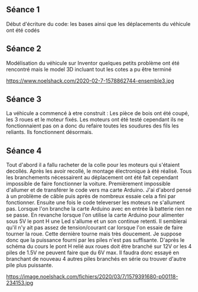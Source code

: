 
Séance 1
---------

Début d'écriture du code: les bases ainsi que les déplacements du véhicule ont été codés

Séance 2
---------

Modélisation du véhicule sur Inventor quelques petits problème ont été rencontré mais le model 3D incluant tout les cotes a pu être terminé

https://www.noelshack.com/2020-02-7-1578862744-ensemble3.jpg

Séance 3
------------

La véhicule a commencé à etre construit :
Les pièce de bois ont été coupé, les 3 roues et le moteur fixés.
Les moteurs ont été testé cependant ils ne fonctionnaient pas on a donc du refaire toutes les soudures des fils les reliants. Ils fonctionnent désormais.

Séance 4
-------------

Tout d'abord il a fallu racheter de la colle pour les moteurs qui s'étaient decollés. Après les avoir recollé, le montage électronique à été réalisé. Tous les branchements nécessairent au déplacement ont été fait cependant impossible de faire fonctionner la voiture. 
Premièrement impossible d'allumer et de transférer le code vers ma carte Arduino. J'ai d'abord pensé à un problème de câble puis après de nombreux essaie cela a fini par fonctionner. 
Ensuite une fois le code televerser les moteurs ne s'allument pas. Lorsque l'on branche la carte Arduino avec en entrée là batterie rien ne se passe. En revanche lorsque l'on utilise la carte Arduino pour alimenter sous 5V le pont H une Led s'allume et un son continue retenti. 
Il semblerai qu'il n'y ait pas assez de tension/courant car lorsque l'on essaie de faire tourner la roue. Cette dernière tourne mais très doucement. Je suppose donc que la puissance fourni par les piles n'est pas suffisante. D'après le schéma du cours le pont H relié aux roues doit être branché sur 12V or les 4 piles de 1.5V ne peuvent faire que du 6V max. Il faudra donc essayé en branchant de nouveau 4 autres piles branchés en série ou trouver d'autre pile plus puissante. 

https://image.noelshack.com/fichiers/2020/03/7/1579391680-p00118-234153.jpg
